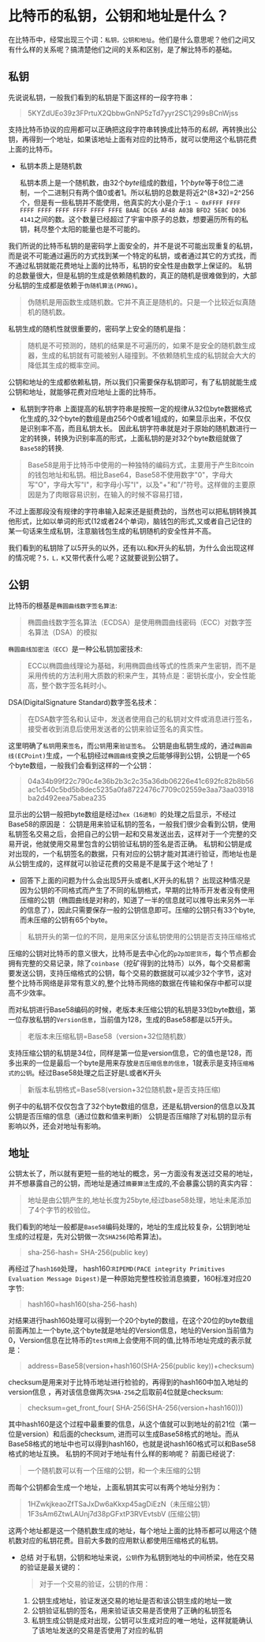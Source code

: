# 比特币的私钥，公钥和地址是什么？
在比特币中，经常出现三个词：`私钥，公钥和地址`。他们是什么意思呢？他们之间又有什么样的关系呢？搞清楚他们之间的关系和区别，是了解比特币的基础。
## 私钥
 先说说私钥，一般我们看到的私钥是下面这样的一段字符串：
>5KYZdUEo39z3FPrtuX2QbbwGnNP5zTd7yyr2SC1j299sBCnWjss

支持比特币协议的应用都可以正确把这段字符串转换成比特币的*私钥*，再转换出公钥，再得到一个地址，如果该地址上面有对应的比特币，就可以使用这个私钥花费上面的比特币。

* 私钥本质上是随机数

    私钥本质上是一个随机数，由32个*byte*组成的数组，1个*byte*等于8位二进制，一个二进制只有两个值0或者1。所以私钥的总数是将近2^(8*32)=2^256个，但是有一些私钥并不能使用，他真实的大小是介于:`1 ~ 0xFFFF FFFF FFFF FFFF FFFF FFFF FFFF FFFE BAAE DCE6 AF48 A03B BFD2 5E8C D036 4141`之间的数。这个数量已经超过了宇宙中原子的总数，想要遍历所有的私钥，耗尽整个太阳的能量也是不可能的。

我们所说的比特币私钥的是密码学上面安全的，并不是说不可能出现重复的私钥，而是说不可能通过遍历的方式找到某一个特定的私钥，或者通过其它的方式找，而不通过私钥就能花费地址上面的比特币，私钥的安全性是由数学上保证的。
私钥的总数量很大，但是私钥的生成是依赖随机数的，真正的随机是很难做到的，大部分私钥的生成都是依赖于`伪随机算法(PRNG)`。
>伪随机是用函数生成随机数。它并不真正是随机的。只是一个比较近似真随机的随机数。

私钥生成的随机性就很重要的，密码学上安全的随机是指：
>随机是不可预测的，随机的结果是不可遍历的，如果不是安全的随机数生成器，生成的私钥就有可能被别人碰撞到。不依赖随机生成的私钥就会大大的降低其生成的概率空间。

公钥和地址的生成都依赖私钥，所以我们只需要保存私钥即可，有了私钥就能生成公钥和地址，就能够花费对应地址上面的比特币。

* 私钥到字符串
上面提高的私钥字符串是按照一定的规律从32位byte数据格式化生成的,32个byte的数组是由256个0或者1组成的，如果显示出来，不仅仅是识别率不高，而且私钥太长。
因此私钥字符串就是对于原始的随机数进行一定的转换，转换为识别率高的形式，上面私钥的是对32个byte数组就做了`Base58`的转换.
>Base58是用于比特币中使用的一种独特的编码方式，主要用于产生Bitcoin的钱包地址和私钥。相比Base64，Base58不使用数字"0"，字母大写"O"，字母大写"I"，和字母小写"l"，以及"+"和"/"符号。这样做的主要原因是为了肉眼容易识别，在输入的时候不容易打错，

不过上面那段没有规律的字符串输入起来还是挺费劲的，当然也可以把私钥转换其他形式，比如以单词的形式(12或者24个单词)，脑钱包的形式,又或者自己记住的某一句话来生成私钥，注意脑钱包生成的私钥随机的安全性并不高。

我们看到的私钥除了以5开头的以外，还有以`L`和`K`开头的私钥，为什么会出现这样的情况呢？`5，L，K`又带代表什么呢？这就要说到公钥了。
## 公钥

比特币的根基是`椭圆曲线数字签名算法`:
>椭圆曲线数字签名算法（ECDSA）是使用椭圆曲线密码（ECC）对数字签名算法（DSA）的模拟

`椭圆曲线加密法（ECC）`是一种公私钥加密技术:
>ECC以椭圆曲线理论为基础，利用椭圆曲线等式的性质来产生密钥，而不是采用传统的方法利用大质数的积来产生，其特点是：密钥长度小，安全性能高，整个数字签名耗时小。

DSA(DigitalSignature Standard)数字签名技术：
>在DSA数字签名和认证中，发送者使用自己的私钥对文件或消息进行签名，接受者收到消息后使用发送者的公钥来验证签名的真实性。


这里明确了`私钥`用来`签名`，而`公钥`用来`验证签名`。
公钥是由私钥生成的，通过`椭圆曲线(ECPoint)`生成，一个私钥经过`椭圆曲线`变换之后能够得到公钥，公钥是一个65个byte数组，一般我们会看到这样的一个公钥：
>04a34b99f22c790c4e36b2b3c2c35a36db06226e41c692fc82b8b56ac1c540c5bd5b8dec5235a0fa8722476c7709c02559e3aa73aa03918ba2d492eea75abea235

显示出的公钥一般把byte数组是经过`hex（16进制）`的处理之后显示，不经过Base58的原因是： 公钥是用来验证私钥的签名，一般我们很少会看到公钥，使用私钥签名交易之后，会把自己的公钥一起和交易发送出去，这样对于一个完整的交易开说，他就使用交易里包含的公钥验证私钥的签名是否正确。
私钥和公钥是成对出现的，一个私钥签名的数据，只有对应的公钥才能对其进行验证，而地址也是从公钥生成的，这样就可以验证花费的交易是不是属于这个地址了！
 * 回答下上面的问题为什么会出现5开头或者L,K开头的私钥？
出现这种情况是因为公钥的不同格式而产生了不同的私钥格式，早期的比特币开发者没有使用压缩的公钥（椭圆曲线是对称的，知道了一半的信息就可以推导出来另外一半的信息了），因此只需要保存一般的公钥信息即可。压缩的公钥只有33个byte,而未压缩的公钥有65个byte。
> 私钥开头的第一位的不同，是用来区分该私钥使用的公钥是否支持压缩格式

压缩的公钥对比特币的意义很大，比特币是去中心化的`p2p加密货币`，每个节点都会拥有完整的交易记录，除了`coinbase`（挖矿得到的比特币）以外，每个交易都需要发送公钥，支持压缩格式的公钥，每个交易的数据就可以减少32个字节，这对整个比特币网络是非常有意义的,整个比特币网络的数据在传输和保存中都可以提高不少效率。

而对私钥进行Base58编码的时候，老版本未压缩公钥的私钥是33位byte数组，第一位存放私钥的`Version信息`，当前值为128，生成的Base58都是以5开头。
>老版本未压缩私钥=Base58（version+32位随机数）

支持压缩公钥的私钥是34位，同样是第一位是version信息，它的值也是128，而多出来的一位是最后一个byte是用来存放`是否压缩信息的信息`，1就表示是支持`压缩格式的公钥`。经过Base58处理之后正好是L或者K开头
>新版本私钥格式=Base58(version+32位随机数+是否支持压缩)

例子中的私钥不仅仅包含了32个byte数组的信息，还是私钥version的信息以及其公钥是否压缩的信息（通过位数和值来判断）
公钥是否压缩除了对私钥的显示有影响以外，还会对地址有影响。

## 地址
公钥太长了，所以就有更短一些的地址的概念，另一方面没有发送过交易的地址，并不想暴露自己的公钥，而地址是通过`摘要算法`生成的,不会暴露公钥的真实内容：
>地址是由公钥产生的,地址长度为25byte,经过base58处理，地址未尾添加了4个字节的校验位。

我们看到的地址一般都是`Base58`编码处理的，地址的生成比较复杂，公钥到地址生成的过程是，先对公钥做一次`SHA256`(哈希算法)。
>sha-256-hash= SHA-256(public key)

再经过了`hash160`处理，  hash160:`RIPEMD(PACE integrity Primitives Evaluation Message Digest)`是一种原始完整性校验消息摘要，160标准对应20字节:
>hash160=hash160(sha-256-hash)

对结果进行hash160处理可以得到一个20个byte的数组，在这个20位的byte数组前面再加上一个byte,这个byte就是地址的Version信息，地址的Version当前值为0，Version信息在比特币的`test网络`上会使用不同的值,比特币地址完成的表示就是：
>address=Base58(version+hash160(SHA-256(public key))+checksum)

checksum是用来对于比特币地址进行检验的，再得到的hash160中加入地址的version信息 ，再对该信息做两次`SHA-256`之后取前4位就是checksum:
>checksum=get_front_four( SHA-256(SHA-256(version+hash160)))

其中hash160是这个过程中最重要的信息，从这个值就可以到地址的前21位（第一位是version）和后面的checksum, 进而可以生成Base58格式的地址。而从Base58格式的地址中也可以得到hash160，也就是说hash160格式可以和Base58格式的地址互换。
私钥的不同对于地址有什么样的影响呢？
前面已经说了:
>一个随机数可以有一个压缩的公钥，和一个未压缩的公钥

而每个公钥都会生成一个地址，上面私钥其实可以有两个地址分别为：
>1HZwkjkeaoZfTSaJxDw6aKkxp45agDiEzN（未压缩公钥）
1F3sAm6ZtwLAUnj7d38pGFxtP3RVEvtsbV (压缩公钥)

这两个地址都是这一个随机数生成的地址，每个地址上面的比特币都可以用这个随机数对应的私钥花费。目前大多数的应用默认都使用压缩格式的私钥。
* 总结
对于私钥，公钥和地址来说，`公钥`作为私钥到地址的中间桥梁，他在交易的验证是最关键的：
  >对于一个交易的验证，公钥的作用：
  1.  公钥生成地址，验证发送交易的地址是否和该公钥生成的地址一致
  2.  公钥验证私钥的签名，用来验证该交易是否使用了正确的私钥签名
  3.  私钥生成公钥是成对出现，公钥可以生成对应的唯一地址，这样就能确认了该地址发送的交易是否使用了对应的私钥

